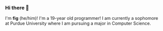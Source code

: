 ### Hi there 👋
I'm **fig** (he/him)! I'm a 19-year old programmer! I am currently a sophomore at Purdue University where I am pursuing a major in Computer Science.
